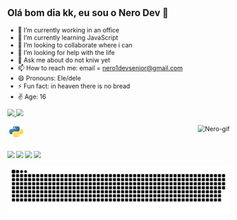 ## Olá bom dia kk, eu sou o Nero Dev 👋

- 🔭 I’m currently working in an office
- 🌱 I’m currently learning JavaScript
- 👯 I’m looking to collaborate where i can
- 🤔 I’m looking for help with the life
- 💬 Ask me about do not kniw yet
- 📫 How to reach me: email = nero1devsenior@gmail.com
- 😄 Pronouns: Ele/dele
- ⚡ Fun fact: in heaven there is no bread
- ✌ Age: 16

<div>
  <a href="https://github.com/Nero1Dev">
  <img height="180em" src="https://github-readme-stats.vercel.app/api?username=Nero1Dev&show_icons=true&theme=dark&include_all_commits=true&count_private=true"/>
  <img height="180em" src="https://github-readme-stats.vercel.app/api/top-langs/?username=Nero1Dev&layout=compact&langs_count=7&theme=dark"/>
</div>
<div style="display: inline_block"><br>
  <img align="center" alt="Nero-Python" height="30" width="40" src="https://raw.githubusercontent.com/devicons/devicon/master/icons/python/python-original.svg">
  <img align="right" alt="Nero-gif" src="https://cdn.discordapp.com/attachments/622060877956513792/870462420592783360/gifgit.gif">
</div>
  
  ##
 
<div>
  <a href="https://www.youtube.com/channel/UCp5ROxcyHHJ2ctHHx2eeQPQ" target="_blank"><img src="https://img.shields.io/badge/YouTube-FF0000?style=for-the-badge&logo=youtube&logoColor=white" target="_blank"></a>
  <a href="https://www.instagram.com/nero1dev/" target="_blank"><img src="https://img.shields.io/badge/-Instagram-%23E4405F?style=for-the-badge&logo=instagram&logoColor=white" target="_blank"></a>
 <a href="https://discord.gg/QhWVrdqKtz" target="_blank"><img src="https://img.shields.io/badge/Discord-7289DA?style=for-the-badge&logo=discord&logoColor=white" target="_blank"></a> 
  <a href = "mailto:nero1devsenior@gmail.com"><img src="https://img.shields.io/badge/-Gmail-%23333?style=for-the-badge&logo=gmail&logoColor=white" target="_blank"></a>

  ![Snake animation](https://github.com/Nero1Dev/Nero1Dev/blob/output/github-contribution-grid-snake.svg)
  
<div>
